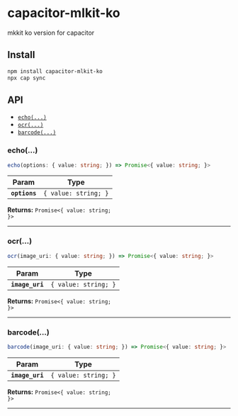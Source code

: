 # capacitor-mlkit-ko

mkkit ko version for capacitor

## Install

```bash
npm install capacitor-mlkit-ko
npx cap sync
```

## API

<docgen-index>

* [`echo(...)`](#echo)
* [`ocr(...)`](#ocr)
* [`barcode(...)`](#barcode)

</docgen-index>

<docgen-api>
<!--Update the source file JSDoc comments and rerun docgen to update the docs below-->

### echo(...)

```typescript
echo(options: { value: string; }) => Promise<{ value: string; }>
```

| Param         | Type                            |
| ------------- | ------------------------------- |
| **`options`** | <code>{ value: string; }</code> |

**Returns:** <code>Promise&lt;{ value: string; }&gt;</code>

--------------------


### ocr(...)

```typescript
ocr(image_uri: { value: string; }) => Promise<{ value: string; }>
```

| Param           | Type                            |
| --------------- | ------------------------------- |
| **`image_uri`** | <code>{ value: string; }</code> |

**Returns:** <code>Promise&lt;{ value: string; }&gt;</code>

--------------------


### barcode(...)

```typescript
barcode(image_uri: { value: string; }) => Promise<{ value: string; }>
```

| Param           | Type                            |
| --------------- | ------------------------------- |
| **`image_uri`** | <code>{ value: string; }</code> |

**Returns:** <code>Promise&lt;{ value: string; }&gt;</code>

--------------------

</docgen-api>
